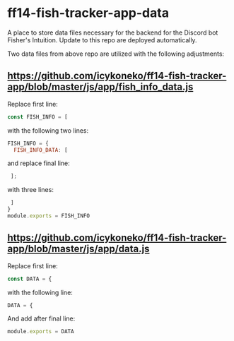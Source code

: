 # ff14-fish-tracker-app-data

A place to store data files necessary for the backend for the Discord bot Fisher's Intuition.  Update to this repo are deployed automatically.

Two data files from above repo are utilized with the following adjustments:

## https://github.com/icykoneko/ff14-fish-tracker-app/blob/master/js/app/fish_info_data.js
Replace first line:
```js
const FISH_INFO = [
```
with the following two lines:
```js
FISH_INFO = {
  FISH_INFO_DATA: [
```
and replace final line:
```js
 ];
```
with three lines:
```js
 ]
}
module.exports = FISH_INFO
```

## https://github.com/icykoneko/ff14-fish-tracker-app/blob/master/js/app/data.js
Replace first line:
```js
const DATA = {
```
with the following line:
```js
DATA = {
```
And add after final line:
```js
module.exports = DATA
```
